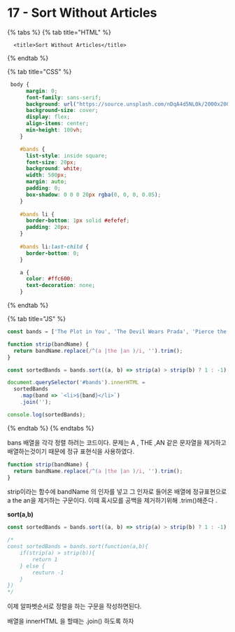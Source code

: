 # 17 - Sort Without Articles

{% tabs %}
{% tab title="HTML" %}
```markup
  <title>Sort Without Articles</title>
```
{% endtab %}

{% tab title="CSS" %}
```css
 body {
      margin: 0;
      font-family: sans-serif;
      background: url("https://source.unsplash.com/nDqA4d5NL0k/2000x2000");
      background-size: cover;
      display: flex;
      align-items: center;
      min-height: 100vh;
    }

    #bands {
      list-style: inside square;
      font-size: 20px;
      background: white;
      width: 500px;
      margin: auto;
      padding: 0;
      box-shadow: 0 0 0 20px rgba(0, 0, 0, 0.05);
    }
    
    #bands li {
      border-bottom: 1px solid #efefef;
      padding: 20px;
    }
    
    #bands li:last-child {
      border-bottom: 0;
    }

    a {
      color: #ffc600;
      text-decoration: none;
    }

```
{% endtab %}

{% tab title="JS" %}
```javascript
const bands = ['The Plot in You', 'The Devil Wears Prada', 'Pierce the Veil', 'Norma Jean', 'The Bled', 'Say Anything', 'The Midway State', 'We Came as Romans', 'Counterparts', 'Oh, Sleeper', 'A Skylit Drive', 'Anywhere But Here', 'An Old Dog'];

function strip(bandName) {
  return bandName.replace(/^(a |the |an )/i, '').trim();
}

const sortedBands = bands.sort((a, b) => strip(a) > strip(b) ? 1 : -1);

document.querySelector('#bands').innerHTML =
  sortedBands
    .map(band => `<li>${band}</li>`)
    .join('');

console.log(sortedBands);

```
{% endtab %}
{% endtabs %}

bans 배열을 각각 정렬 하려는 코드이다.  문제는 A , THE ,AN 같은 문자열을 제거하고 배열하는것이기 때문에 정규 표현식을 사용하였다.

```javascript
function strip(bandName) {
  return bandName.replace(/^(a |the |an )/i, '').trim();
}

```

 strip이라는 함수에 bandName 의 인자를 넣고 그 인자로 들어온 배열에 정규표현으로 a the an을 제거하는 구문이다.  이때 혹시모를 공백을 제거하기위해 .trim\(\)해준다 .

**sort\(a,b\)**

```javascript
const sortedBands = bands.sort((a, b) => strip(a) > strip(b) ? 1 : -1);

/* 
const sortedBands = bands.sort(function(a,b){
    if(strip(a) > strip(b)){
        return 1
    } else {
        reuturn -1
    }
}) 
*/
```

이제 알파벳순서로 정렬을 하는 구문을 작성하면된다.

배열을 innerHTML 을 할때는 .join\(\) 하도록 하자

